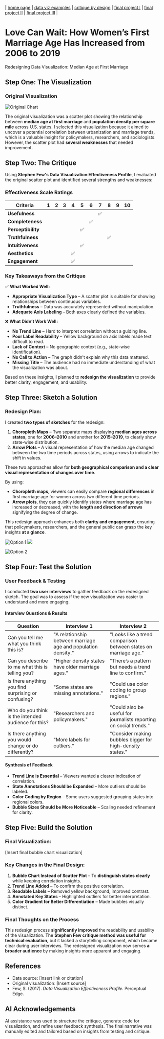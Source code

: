 | [home page](https://cmustudent.github.io/tswd-portfolio-templates/) | [data viz examples](dataviz-examples) | [critique by design](critique-by-design) | [final project I](final-project-part-one) | [final project II](final-project-part-two) | [final project III](final-project-part-three) |

# Love Can Wait: How Women’s First Marriage Age Has Increased from 2006 to 2019
Redesigning Data Visualization: Median Age at First Marriage

## Step One: The Visualization

### **Original Visualization**
![Original Chart](average-age-of-women-at-first-marriage-by-state-vs-state-v0-4fp808kfvgk91.webp)

The original visualization was a scatter plot showing the relationship between **median age at first marriage** and **population density per square mile** across U.S. states. I selected this visualization because it aimed to uncover a potential correlation between urbanization and marriage trends, which is a valuable insight for policymakers, researchers, and sociologists. However, the scatter plot had **several weaknesses** that needed improvement.

## Step Two: The Critique

Using **Stephen Few's Data Visualization Effectiveness Profile**, I evaluated the original scatter plot and identified several strengths and weaknesses:

### **Effectiveness Scale Ratings**

| Criteria            | 1 | 2 | 3 | 4 | 5 | 6 | 7 | 8 | 9 | 10 |
|---------------------|---|---|---|---|---|---|---|---|---|----|
| **Usefulness**      |   |   |   |   |   |   | ✅ |   |   |    |
| **Completeness**    |   |   |   |   |   | ✅ |   |   |   |    |
| **Perceptibility**  |   |   |   |   | ✅ |   |   |   |   |    |
| **Truthfulness**    |   |   |   |   |   |   |   | ✅ |   |    |
| **Intuitiveness**   |   |   |   |   | ✅ |   |   |   |   |    |
| **Aesthetics**      |   |   |   | ✅ |   |   |   |   |   |    |
| **Engagement**      |   |   |   | ✅ |   |   |   |   |   |    |

### **Key Takeaways from the Critique**

✅ **What Worked Well:**
- **Appropriate Visualization Type** – A scatter plot is suitable for showing relationships between continuous variables.
- **Truthfulness** – Data was accurately represented without manipulation.
- **Adequate Axis Labeling** – Both axes clearly defined the variables.

❌ **What Didn’t Work Well:**
- **No Trend Line** – Hard to interpret correlation without a guiding line.
- **Poor Label Readability** – Yellow background on axis labels made text difficult to read.
- **Lack of Context** – No geographic context (e.g., state-wise identification).
- **No Call to Action** – The graph didn't explain why this data mattered.
- **Missing Title** – The audience had no immediate understanding of what the visualization was about.

Based on these insights, I planned to **redesign the visualization** to provide better clarity, engagement, and usability.

## Step Three: Sketch a Solution

### **Redesign Plan:**
I created **two types of sketches** for the redesign:

1. **Choropleth Maps** – Two separate maps displaying **median ages across states**, one for **2006–2010** and another for **2015–2019**, to clearly show state-wise distribution.
2. **Arrow Plots** – A visual representation of how the median age changed between the two time periods across states, using arrows to indicate the shift in values.

These two approaches allow for **both geographical comparison and a clear visual representation of changes over time.** 

By using:
- **Choropleth maps**, viewers can easily compare **regional differences** in first marriage age for women across two different time periods.
- **Arrow plots**, they can quickly identify states where marriage age has increased or decreased, with the **length and direction of arrows** signifying the degree of change.

This redesign approach enhances both **clarity and engagement**, ensuring that policymakers, researchers, and the general public can grasp the key insights **at a glance**.


![Option 1](Marriage(2006).png) ![](Marriage(2015).png)




![Option 2](option2.jpg)


## Step Four: Test the Solution

### **User Feedback & Testing**

I conducted **two user interviews** to gather feedback on the redesigned sketch. The goal was to assess if the new visualization was easier to understand and more engaging.

#### **Interview Questions & Results**

| Question | Interview 1 | Interview 2 |
|----------|-------------|-------------|
| Can you tell me what you think this is? | "A relationship between marriage age and population density." | "Looks like a trend comparison between states on marriage age." |
| Can you describe to me what this is telling you? | "Higher density states have older marriage ages." | "There’s a pattern but needs a trend line to confirm." |
| Is there anything you find surprising or confusing? | "Some states are missing annotations." | "Could use color coding to group regions." |
| Who do you think is the intended audience for this? | "Researchers and policymakers." | "Could also be useful for journalists reporting on social trends." |
| Is there anything you would change or do differently? | "More labels for outliers." | "Consider making bubbles bigger for high-density states." |

#### **Synthesis of Feedback**

- **Trend Line is Essential** – Viewers wanted a clearer indication of correlation.
- **State Annotations Should be Expanded** – More outliers should be labeled.
- **Color Coding by Region** – Some users suggested grouping states into regional colors.
- **Bubble Sizes Should be More Noticeable** – Scaling needed refinement for clarity.

## Step Five: Build the Solution

### **Final Visualization:**

[Insert final bubble chart visualization]

### **Key Changes in the Final Design:**
1. **Bubble Chart Instead of Scatter Plot** – To **distinguish states clearly** while keeping correlation insights.
2. **Trend Line Added** – To confirm the positive correlation.
3. **Readable Labels** – Removed yellow background, improved contrast.
4. **Annotated Key States** – Highlighted outliers for better interpretation.
5. **Color Gradient for Better Differentiation** – Made bubbles visually distinct.

### **Final Thoughts on the Process**
This redesign process **significantly improved** the readability and usability of the visualization. The **Stephen Few critique method was useful for technical evaluation**, but it lacked a storytelling component, which became clear during user interviews. The redesigned visualization now serves **a broader audience** by making insights more apparent and engaging.

## References
- Data source: [Insert link or citation]
- Original visualization: [Insert source]
- Few, S. (2017). *Data Visualization Effectiveness Profile.* Perceptual Edge.

## AI Acknowledgements
AI assistance was used to structure the critique, generate code for visualization, and refine user feedback synthesis. The final narrative was manually edited and tailored based on insights from testing and critique.
